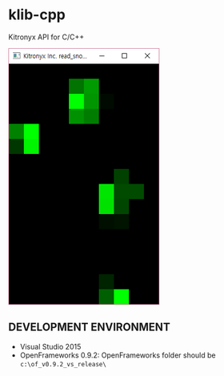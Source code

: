 # klib-cpp
Kitronyx API for C/C++

![Original](res/screenshot_read_snowboard_1610.png)

DEVELOPMENT ENVIRONMENT
-----------------------
* Visual Studio 2015
* OpenFrameworks 0.9.2: OpenFrameworks folder should be `c:\of_v0.9.2_vs_release\`
